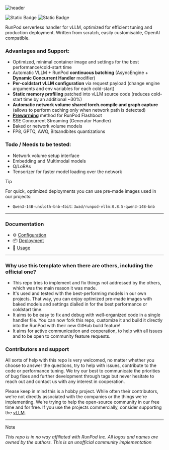 ![header](https://github.com/user-attachments/assets/1db37795-04ae-4b95-9579-71bd01b43e3f)

![Static Badge](https://img.shields.io/badge/VLLM_version-0.8.5-blue) ![Static Badge](https://img.shields.io/badge/Status-Pre—release-orange)

RunPod serverless handler for vLLM, optimized for efficient tuning and production deployment. Written from scratch, easily customisable, OpenAI compatible.

### Advantages and Support:
- Optimized, minimal container image and settings for the best performance/cold-start time
- Automatic VLLM + RunPod **continuous batching** (AsyncEngine + **Dynamic Concurrent Handler** modifier)
- **Per-coldstart vLLM configuration** via request payload (change engine arguments and env variables for each cold-start) 
- **Static memory profiling** patched into vLLM source code (reduces cold-start time by an additional ~30%)
- **Automatic network volume shared torch.compile and graph capture** (allows to perform caching only when network path is detected)
- **[Prewarming](/docs/usage.md)** method for RunPod Flashboot
- SSE Concurrent Streaming (Generator Handler)
- Baked or network volume models
- FP8, GPTQ, AWQ, Bitsandbites quantizations

### Todo / Needs to be tested:
- Network volume setup interface
- Embedding and Multimodal models
- Q/LoRAs
- Tensorizer for faster model loading over the network

> [!TIP]
> For quick, optimized deployments you can use pre-made images used in our projects:
> - `Qwen3-14B-unsloth-bnb-4bit`: `3wad/runpod-vllm:0.8.5-qwen3-14B-bnb`
___

### Documentation
- ⚙️ [Configuration](/docs/configure.md)
- 📦 [Deployment](/docs/deploy.md)
- 🚀 [Usage](/docs/usage.md)

___
### Why use this template when there are others, including the official one?
- This repo tries to implement and fix things not addressed by the others, which was the main reason it was made.
- It's used and tested with the best-performing models in our own projects. That way, you can enjoy optimized pre-made images with baked models and settings dialled in for the best performance or coldstart time.
- It aims to be easy to fix and debug with well-organized code in a single handler file. You can now fork this repo, customize it and build it directly into the RunPod with their new GitHub build feature!
- It aims for active communication and cooperation, to help with all issues and to be open to community feature requests.

### Contributors and support
All sorts of help with this repo is very welcomed, no matter whether you choose to answer the questions, try to help with issues, contribute to the code or performance tuning.
We try our best to communicate the priorities of bug fixes and further development through tags but never hesitate to reach out and contact us with any interest in cooperation.

Please keep in mind this is a hobby project. While often their contributors, we're not directly associated with the companies or the things we're implementing. We're trying to help the open-source community in our free time and for free.
If you use the projects commercially, consider supporting the [vLLM](https://github.com/sponsors/vllm-project).
___
> [!NOTE] 
> *This repo is in no way affiliated with RunPod Inc. All logos and names are owned by the authors. This is an unofficial community implementation*